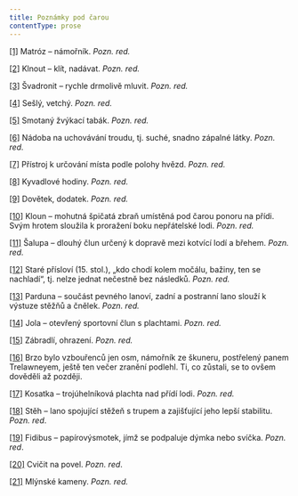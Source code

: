 ```yaml
---
title: Poznámky pod čarou
contentType: prose
---
```


[\[1\]](./resources/undefined) Matróz – námořník. _Pozn. red._

[\[2\]](./resources/undefined) Klnout – klít, nadávat. _Pozn. red._

[\[3\]](./resources/undefined) Švadronit – rychle drmolivě mluvit. _Pozn. red._

[\[4\]](./resources/undefined) Sešlý, vetchý. _Pozn. red._

[\[5\]](./resources/undefined) Smotaný žvýkací tabák. _Pozn. red._

[\[6\]](./resources/undefined) Nádoba na uchovávání troudu, tj. suché, snadno zápalné látky. _Pozn. red._

[\[7\]](./resources/undefined) Přístroj k určování místa podle polohy hvězd. _Pozn. red._

[\[8\]](./resources/undefined) Kyvadlové hodiny. _Pozn. red._

[\[9\]](./resources/undefined) Dovětek, dodatek. _Pozn. red._

[\[10\]](./resources/undefined) Kloun – mohutná špičatá zbraň umístěná pod čarou ponoru na přídi. Svým hrotem sloužila k proražení boku nepřátelské lodi. _Pozn. red._

[\[11\]](./resources/undefined) Šalupa – dlouhý člun určený k dopravě mezi kotvící lodí a břehem. _Pozn. red._

[\[12\]](./resources/undefined) Staré přísloví (15. stol.), „kdo chodí kolem močálu, bažiny, ten se nachladí“, tj. nelze jednat nečestně bez následků. _Pozn. red._

[\[13\]](./resources/undefined) Parduna – součást pevného lanoví, zadní a postranní lano slouží k výstuze stěžňů a čnělek. _Pozn. red._

[\[14\]](./resources/undefined) Jola – otevřený sportovní člun s plachtami. _Pozn. red._

[\[15\]](./resources/undefined) Zábradlí, ohrazení. _Pozn. red._

[\[16\]](./resources/undefined) Brzo bylo vzbouřenců jen osm, námořník ze škuneru, postřelený panem Trelawneyem, ještě ten večer zranění podlehl. Ti, co zůstali, se to ovšem dověděli až později.

[\[17\]](./resources/undefined) Kosatka – trojúhelníková plachta nad přídí lodi. _Pozn. red._

[\[18\]](./resources/undefined) Stěh – lano spojující stěžeň s trupem a zajišťující jeho lepší stabilitu. _Pozn. red_.

[\[19\]](./resources/undefined) Fidibus – papírovýsmotek, jímž se podpaluje dýmka nebo svíčka. _Pozn. red_.

[\[20\]](./resources/undefined) Cvičit na povel. _Pozn. red_.

[\[21\]](./resources/undefined) Mlýnské kameny. _Pozn. red._
